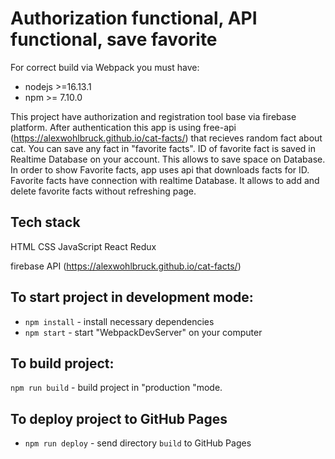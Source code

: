 # Authorization functional, API functional, save favorite

For correct build via Webpack you must have:

- nodejs >=16.13.1
- npm >= 7.10.0

This project have authorization and registration tool base via firebase platform.
After authentication this app is using free-api (https://alexwohlbruck.github.io/cat-facts/) that recieves random fact about cat. You can save any fact in "favorite facts". ID of favorite fact is saved in Realtime Database on your account. This allows to save space on Database.
In order to show Favorite facts, app uses api that downloads facts for ID.
Favorite facts have connection with realtime Database. It allows to add and delete favorite facts without refreshing page.

## Tech stack

HTML
CSS
JavaScript
React
Redux

firebase
API (https://alexwohlbruck.github.io/cat-facts/)

## To start project in development mode:

- `npm install` - install necessary dependencies
- `npm start` - start "WebpackDevServer" on your computer

## To build project:

`npm run build` - build project in "production "mode.

## To deploy project to GitHub Pages

- `npm run deploy` - send directory `build` to GitHub Pages
